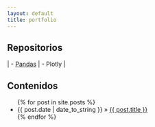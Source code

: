 ```yaml
---
layout: default
title: portfolio
---
```


## Repositorios

| - [Pandas](md/pandas.md) | - Plotly |
  
## Contenidos

  <ul class="posts">
    {% for post in site.posts %}
      <li><span>{{ post.date | date_to_string }}</span> &raquo; <a href="{{ site.baseurl }}{{ post.url }}">{{ post.title }}</a></li>
    {% endfor %}
  </ul>
